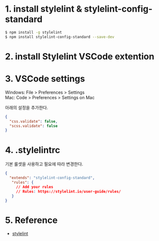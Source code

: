 # 1. install stylelint & stylelint-config-standard

```bash
$ npm install -g stylelint
$ npm install stylelint-config-standard --save-dev
```

# 2. install Stylelint VSCode extention

# 3. VSCode settings

Windows: File > Preferences > Settings  
Mac: Code > Preferences > Settings on Mac

아래의 설정을 추가한다.

```json
{
  "css.validate": false,
  "scss.validate": false
}
```

# 4. .stylelintrc

기본 룰셋을 사용하고 필요에 따라 변경한다.

```json
{
  "extends": "stylelint-config-standard",
   "rules": {
     // Add your rules 
     // Rules: https://stylelint.io/user-guide/rules/
   }
}
```

# 5. Reference

- [stylelint](https://github.com/stylelint/stylelint)
